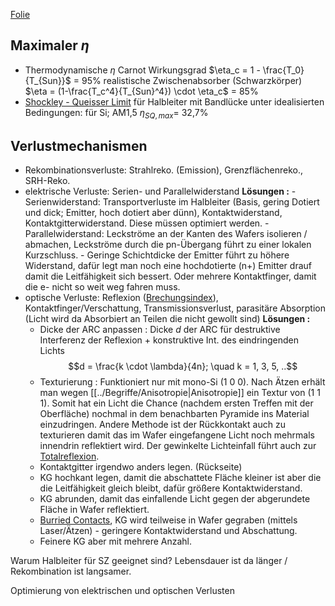 [Folie](https://mega.nz/file/mNliQLyQ#SMFUmhyxsQ6i2FrNfJMonOHzW_bd0s3VmH709eFxa1s)
## Maximaler $\eta$
- Thermodynamische $\eta$
	  Carnot Wirkungsgrad $\eta_c = 1 - \frac{T_0}{T_{Sun}}$ = 95%
	  realistische Zwischenabsorber (Schwarzkörper) $\eta = (1-\frac{T_c^4}{T_{Sun}^4}) \cdot \eta_c$ = 85% 
- [Shockley - Queisser Limit](https://pubs.aip.org/aip/jap/article/32/3/510/505950/Detailed-Balance-Limit-of-Efficiency-of-p-n)
	  für Halbleiter mit Bandlücke unter idealisierten Bedingungen:
	  für Si; AM1,5 $\eta_{SQ,max}$= 32,7%

## Verlustmechanismen
- Rekombinationsverluste: Strahlreko. (Emission), Grenzflächenreko., SRH-Reko.
- elektrische Verluste: Serien- und Parallelwiderstand
  **Lösungen :**
	  - Serienwiderstand: Transportverluste im Halbleiter (Basis, gering Dotiert und dick; Emitter, hoch dotiert aber dünn), Kontaktwiderstand, Kontaktgitterwiderstand. Diese müssen optimiert werden.
	  - Parallelwiderstand: Leckströme an der Kanten des Wafers isolieren / abmachen, Leckströme durch die pn-Übergang führt zu einer lokalen Kurzschluss.
	  - Geringe Schichtdicke der Emitter führt zu höhere Widerstand, dafür legt man noch eine hochdotierte (n+) Emitter drauf damit die Leitfähigkeit sich bessert. Oder mehrere Kontaktfinger, damit die e- nicht so weit weg fahren muss.
- optische Verluste: Reflexion ([Brechungsindex](03-Optik)), Kontaktfinger/Verschattung, Transmissionsverlust, parasitäre Absorption (Licht wird da Absorbiert an Teilen die nicht gewollt sind)
  **Lösungen :**
	- Dicke der ARC anpassen : Dicke $d$ der ARC für destruktive Interferenz der Reflexion + konstruktive Int. des eindringenden Lichts $$d = \frac{k \cdot \lambda}{4n}; \quad k = 1, 3, 5, ..$$
	- Texturierung : Funktioniert nur mit mono-Si (1 0 0). Nach Ätzen erhält man wegen [[../Begriffe/Anisotropie|Anisotropie]] ein Textur von (1 1 1). Somit hat ein Licht die Chance (nachdem ersten Treffen mit der Oberfläche) nochmal in dem benachbarten Pyramide ins Material einzudringen. Andere Methode ist der Rückkontakt auch zu texturieren damit das im Wafer eingefangene Licht noch mehrmals innendrin reflektiert wird. Der gewinkelte Lichteinfall führt auch zur [Totalreflexion](https://www.pveducation.org/pvcdrom/design-of-silicon-cells/light-trapping).
	- Kontaktgitter irgendwo anders legen. (Rückseite)
	- KG hochkant legen, damit die abschattete Fläche kleiner ist aber die die Leitfähigkeit gleich bleibt, dafür größere Kontaktwiderstand. 
	- KG abrunden, damit das einfallende Licht gegen der abgerundete Fläche in Wafer reflektiert.
	- [Burried Contacts](https://www.pveducation.org/pvcdrom/manufacturing-si-cells/buried-contact-solar-cells), KG wird teilweise in Wafer gegraben (mittels Laser/Ätzen) - geringere Kontaktwiderstand und Abschattung.
	- Feinere KG aber mit mehrere Anzahl.

Warum Halbleiter für SZ geeignet sind? Lebensdauer ist da länger / Rekombination ist langsamer.

Optimierung von elektrischen und optischen Verlusten
